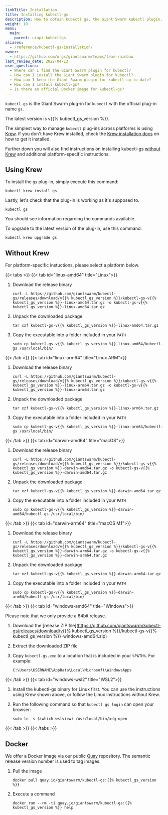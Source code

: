```yaml
---
linkTitle: Installation
title: Installing kubectl-gs
description: How to obtain kubectl gs, the Giant Swarm kubectl plugin, how to keep it up to date, and where to find the Docker image.
weight: 10
menu:
  main:
    parent: uiapi-kubectlgs
aliases:
  - /reference/kubectl-gs/installation/
owner:
  - https://github.com/orgs/giantswarm/teams/team-rainbow
last_review_date: 2022-04-13
user_questions:
  - Where can I find the Giant Swarm plugin for kubectl?
  - How can I install the Giant Swarm plugin for kubectl?
  - How can I keep the Giant Swarm plugin for kubectl up to date?
  - How can I install kubectl-gs?
  - Is there an official Docker image for kubectl-gs?
---
```


`kubectl-gs` is the Giant Swarm plug-in for `kubectl` with the official plug-in name `gs`.

The latest version is v{{% kubectl_gs_version %}}.

The simplest way to manage `kubectl` plug-ins across platforms is using [Krew](https://krew.sigs.k8s.io/). If you don't have Krew installed, check the [Krew installation docs](https://krew.sigs.k8s.io/docs/user-guide/setup/install/) on how to get it installed.

Further down you will also find instructions on installing kubectl-gs [without Krew](#without-krew) and additional platform-specific instructions.

## Using Krew

To install the `gs` plug-in, simply execute this command:

```nohighlight
kubectl krew install gs
```

Lastly, let's check that the plug-in is working as it's supposed to.

```nohighlight
kubectl gs
```

You should see information regarding the commands available.

To upgrade to the latest version of the plug-in, use this command:

```nohighlight
kubectl krew upgrade gs
```

## Without Krew

For platform-specific instuctions, please select a platform below.

{{< tabs >}}
{{< tab id="linux-amd64" title="Linux">}}

1. Download the release binary

    ```nohighlight
    curl -L https://github.com/giantswarm/kubectl-gs/releases/download/v{{% kubectl_gs_version %}}/kubectl-gs-v{{% kubectl_gs_version %}}-linux-amd64.tar.gz -o kubectl-gs-v{{% kubectl_gs_version %}}-linux-amd64.tar.gz
    ```

2. Unpack the downloaded package

    ```nohighlight
    tar xzf kubectl-gs-v{{% kubectl_gs_version %}}-linux-amd64.tar.gz
    ```

3. Copy the executable into a folder included in your `PATH`

    ```nohighlight
    sudo cp kubectl-gs-v{{% kubectl_gs_version %}}-linux-amd64/kubectl-gs /usr/local/bin/
    ```

{{< /tab >}}
{{< tab id="linux-arm64" title="Linux ARM">}}

1. Download the release binary

    ```nohighlight
    curl -L https://github.com/giantswarm/kubectl-gs/releases/download/v{{% kubectl_gs_version %}}/kubectl-gs-v{{% kubectl_gs_version %}}-linux-arm64.tar.gz -o kubectl-gs-v{{% kubectl_gs_version %}}-linux-arm64.tar.gz
    ```

2. Unpack the downloaded package

    ```nohighlight
    tar xzf kubectl-gs-v{{% kubectl_gs_version %}}-linux-arm64.tar.gz
    ```

3. Copy the executable into a folder included in your `PATH`

    ```nohighlight
    sudo cp kubectl-gs-v{{% kubectl_gs_version %}}-linux-arm64/kubectl-gs /usr/local/bin/
    ```

{{< /tab >}}
{{< tab id="darwin-amd64" title="macOS">}}

1. Download the release binary

    ```nohighlight
    curl -L https://github.com/giantswarm/kubectl-gs/releases/download/v{{% kubectl_gs_version %}}/kubectl-gs-v{{% kubectl_gs_version %}}-darwin-amd64.tar.gz -o kubectl-gs-v{{% kubectl_gs_version %}}-darwin-amd64.tar.gz
    ```

2. Unpack the downloaded package

    ```nohighlight
    tar xzf kubectl-gs-v{{% kubectl_gs_version %}}-darwin-amd64.tar.gz
    ```

3. Copy the executable into a folder included in your `PATH`

    ```nohighlight
    sudo cp kubectl-gs-v{{% kubectl_gs_version %}}-darwin-amd64/kubectl-gs /usr/local/bin/
    ```

{{< /tab >}}
{{< tab id="darwin-arm64" title="macOS M1">}}

1. Download the release binary

    ```nohighlight
    curl -L https://github.com/giantswarm/kubectl-gs/releases/download/v{{% kubectl_gs_version %}}/kubectl-gs-v{{% kubectl_gs_version %}}-darwin-arm64.tar.gz -o kubectl-gs-v{{% kubectl_gs_version %}}-darwin-arm64.tar.gz
    ```

2. Unpack the downloaded package

    ```nohighlight
    tar xzf kubectl-gs-v{{% kubectl_gs_version %}}-darwin-arm64.tar.gz
    ```

3. Copy the executable into a folder included in your `PATH`

    ```nohighlight
    sudo cp kubectl-gs-v{{% kubectl_gs_version %}}-darwin-arm64/kubectl-gs /usr/local/bin/
    ```

{{< /tab >}}
{{< tab id="windows-amd64" title="Windows">}}

Please note that we only provide a 64bit release.

1. Download the [release ZIP file](https://github.com/giantswarm/kubectl-gs/releases/download/v{{% kubectl_gs_version %}}/kubectl-gs-v{{% kubectl_gs_version %}}-windows-amd64.zip)

2. Extract the downloaded ZIP file

2. Copy `kubectl-gs.exe` to a location that is included in your `%PATH%`. For example:

    ```nohighlight
    C:\Users\USERNAME\AppData\Local\Microsoft\WindowsApps
    ```

{{< /tab >}}
{{< tab id="windows-wsl2" title="WSL2">}}

1. Install the kubectl-gs binary for Linux first. You can use the instructions using Krew shown above, or follow the Linux instructions without Krew.

2. Run the following command so that `kubectl gs login` can open your browser:

    ```nohighlight
    sudo ln -s $(which wslview) /usr/local/bin/xdg-open
    ```

{{< /tab >}}
{{< /tabs >}}

## Docker

We offer a Docker image via our public [Quay](https://quay.io/repository/giantswarm/kubectl-gs?tab=info) repository. The semantic release version number is used to tag images.

1. Pull the image

    ```nohighlight
    docker pull quay.io/giantswarm/kubectl-gs:{{% kubectl_gs_version %}}
    ```

2. Execute a command

    ```nohighlight
    docker run --rm -ti quay.io/giantswarm/kubectl-gs:{{% kubectl_gs_version %}} help
    ```
